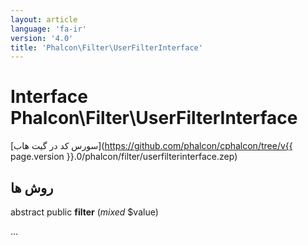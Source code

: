 ```yaml
---
layout: article
language: 'fa-ir'
version: '4.0'
title: 'Phalcon\Filter\UserFilterInterface'
---
```

# Interface **Phalcon\Filter\UserFilterInterface**

[سورس کد در گیت هاب](https://github.com/phalcon/cphalcon/tree/v{{ page.version }}.0/phalcon/filter/userfilterinterface.zep)

## روش ها

abstract public **filter** (*mixed* $value)

...